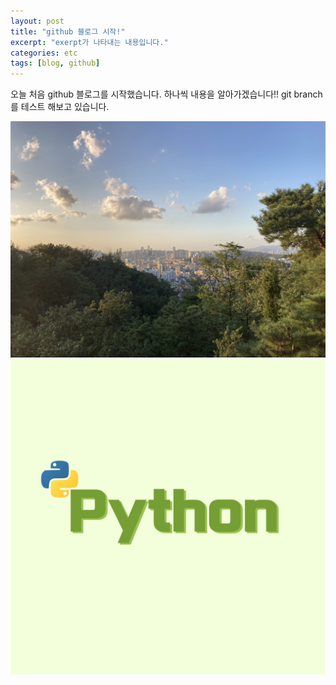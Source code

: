 ```yaml
---
layout: post
title: "github 블로그 시작!"
excerpt: "exerpt가 나타내는 내용입니다."
categories: etc
tags: [blog, github]
---
```


오늘 처음 github 블로그를 시작했습니다.
하나씩 내용을 알아가겠습니다!!
git branch를 테스트 해보고 있습니다.

![이미지](../images/22-02-14-start/배경화면.jpg)
![이미지](../images/22-02-14-start/python.jpg)
